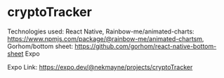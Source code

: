 # cryptoTracker

Technologies used: 
React Native, 
Rainbow-me/animated-charts: https://www.npmjs.com/package/@rainbow-me/animated-chartsm, 
Gorhom/bottom sheet: https://github.com/gorhom/react-native-bottom-sheet
Expo

Expo Link: https://expo.dev/@nekmayne/projects/cryptoTracker
